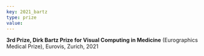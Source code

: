 ```yaml
---
key: 2021_bartz
type: prize
value:
---
```

**3rd Prize, Dirk Bartz Prize for Visual Computing in Medicine** (Eurographics Medical Prize), Eurovis, Zurich, 2021